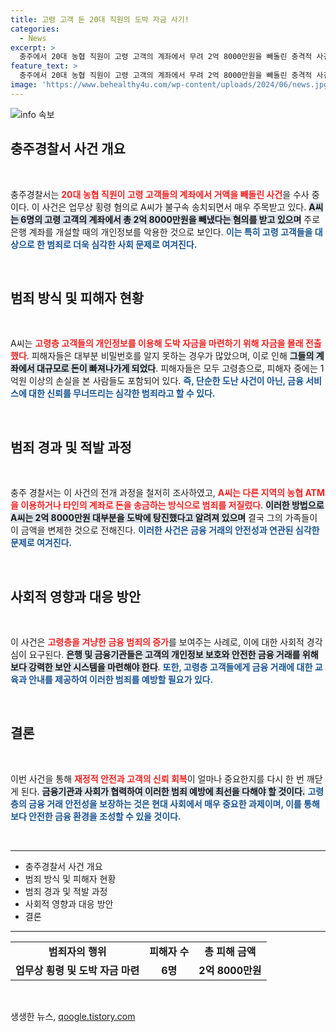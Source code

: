 ```yaml
---
title: 고령 고객 돈 20대 직원의 도박 자금 사기!
categories:
  - News
excerpt: >
  충주에서 20대 농협 직원이 고령 고객의 계좌에서 무려 2억 8000만원을 빼돌린 충격적 사건이 발생! 인터넷 도박으로 탕진한 이 사건의 전말과 피해자들의 목소리를 들여다봅니다. 클릭을 통해 상세 내용을 확인하세요!
feature_text: >
  충주에서 20대 농협 직원이 고령 고객의 계좌에서 무려 2억 8000만원을 빼돌린 충격적 사건이 발생! 인터넷 도박으로 탕진한 이 사건의 전말과 피해자들의 목소리를 들여다봅니다. 클릭을 통해 상세 내용을 확인하세요!
image: 'https://www.behealthy4u.com/wp-content/uploads/2024/06/news.jpg'
---
```


<p><img src="https://www.behealthy4u.com/wp-content/uploads/2024/06/news.jpg" alt="info 속보" /></p>

<h2 data-ke-size="size26">충주경찰서 사건 개요</h2>

<p data-ke-size="size16">&nbsp;</p>

<p>충주경찰서는 <b><span style="color: #ee2323;">20대 농협 직원이 고령 고객들의 계좌에서 거액을 빼돌린 사건</span></b>을 수사 중이다. 이 사건은 업무상 횡령 혐의로 A씨가 불구속 송치되면서 매우 주목받고 있다. <b><span style="background-color: #21538527;">A씨는 6명의 고령 고객의 계좌에서 총 2억 8000만원을 빼냈다는 혐의를 받고 있으며</span></b> 주로 은행 계좌를 개설할 때의 개인정보를 악용한 것으로 보인다. <b><span style="color: #1a5490;">이는 특히 고령 고객들을 대상으로 한 범죄로 더욱 심각한 사회 문제로 여겨진다.</span></b></p>

<p data-ke-size="size16">&nbsp;</p>

<h2 data-ke-size="size26">범죄 방식 및 피해자 현황</h2>

<p data-ke-size="size16">&nbsp;</p>

<p>A씨는 <b><span style="color: #ee2323;">고령층 고객들의 개인정보를 이용해 도박 자금을 마련하기 위해 자금을 몰래 전출했다</span></b>. 피해자들은 대부분 비밀번호를 알지 못하는 경우가 많았으며, 이로 인해 <b><span style="background-color: #21538527;">그들의 계좌에서 대규모로 돈이 빠져나가게 되었다</span></b>. 피해자들은 모두 고령층으로, 피해자 중에는 1억원 이상의 손실을 본 사람들도 포함되어 있다. <b><span style="color: #1a5490;">즉, 단순한 도난 사건이 아닌, 금융 서비스에 대한 신뢰를 무너뜨리는 심각한 범죄라고 할 수 있다.</span></b></p>

<p data-ke-size="size16">&nbsp;</p>

<h2 data-ke-size="size26">범죄 경과 및 적발 과정</h2>

<p data-ke-size="size16">&nbsp;</p>

<p>충주 경찰서는 이 사건의 전개 과정을 철저히 조사하였고, <b><span style="color: #ee2323;">A씨는 다른 지역의 농협 ATM을 이용하거나 타인의 계좌로 돈을 송금하는 방식으로 범죄를 저질렀다</span></b>. <b><span style="background-color: #21538527;">이러한 방법으로 A씨는 2억 8000만원 대부분을 도박에 탕진했다고 알려져 있으며</span></b> 결국 그의 가족들이 이 금액을 변제한 것으로 전해진다. <b><span style="color: #1a5490;">이러한 사건은 금융 거래의 안전성과 연관된 심각한 문제로 여겨진다.</span></b></p>

<p data-ke-size="size16">&nbsp;</p>

<h2 data-ke-size="size26">사회적 영향과 대응 방안</h2>

<p data-ke-size="size16">&nbsp;</p>

<p>이 사건은 <b><span style="color: #ee2323;">고령층을 겨냥한 금융 범죄의 증가</span></b>를 보여주는 사례로, 이에 대한 사회적 경각심이 요구된다. <b><span style="background-color: #21538527;">은행 및 금융기관들은 고객의 개인정보 보호와 안전한 금융 거래를 위해 보다 강력한 보안 시스템을 마련해야 한다</span></b>. <b><span style="color: #1a5490;">또한, 고령층 고객들에게 금융 거래에 대한 교육과 안내를 제공하여 이러한 범죄를 예방할 필요가 있다.</span></b></p>

<p data-ke-size="size16">&nbsp;</p>

<h2 data-ke-size="size26">결론</h2>

<p data-ke-size="size16">&nbsp;</p>

<p>이번 사건을 통해 <b><span style="color: #ee2323;">재정적 안전과 고객의 신뢰 회복</span></b>이 얼마나 중요한지를 다시 한 번 깨닫게 된다. <b><span style="background-color: #21538527;">금융기관과 사회가 협력하여 이러한 범죄 예방에 최선을 다해야 할 것이다.</span></b> <b><span style="color: #1a5490;">고령층의 금융 거래 안전성을 보장하는 것은 현대 사회에서 매우 중요한 과제이며, 이를 통해 보다 안전한 금융 환경을 조성할 수 있을 것이다.</span></b></p>

<p data-ke-size="size16">&nbsp;</p>

<hr>

<ul>
    <li>충주경찰서 사건 개요</li>
    <li>범죄 방식 및 피해자 현황</li>
    <li>범죄 경과 및 적발 과정</li>
    <li>사회적 영향과 대응 방안</li>
    <li>결론</li>
</ul>

<hr>

<table>
    <tr>
        <td style="text-align: center; height: 17px;"><b>범죄자의 행위</b></td>
        <td style="text-align: center; height: 17px;"><b>피해자 수</b></td>
        <td style="text-align: center; height: 17px;"><b>총 피해 금액</b></td>
    </tr>
    <tr>
        <td style="text-align: center; height: 17px;"><b>업무상 횡령 및 도박 자금 마련</b></td>
        <td style="text-align: center; height: 17px;"><b>6명</b></td>
        <td style="text-align: center; height: 17px;"><b>2억 8000만원</b></td>
    </tr>
</table>

<p data-ke-size="size16">&nbsp;</p>
생생한 뉴스, <a href="https://qoogle.tistory.com" rel="dofollow">qoogle.tistory.com</a>


